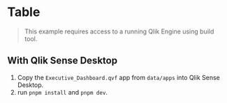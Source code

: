 # Table

> This example requires access to a running Qlik Engine using build tool.

## With Qlik Sense Desktop

1. Copy the `Executive_Dashboard.qvf` app from `data/apps` into Qlik Sense Desktop.
2. run `pnpm install` and `pnpm dev`.

